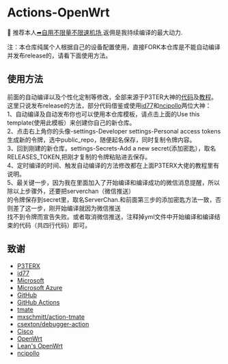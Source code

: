 # Actions-OpenWrt  
🚀 推荐本人[➦自用不限量不限速机场](https://moo.pet/Rxd4O),返佣是我持续编译的最大动力.

注：本仓库纯属个人根据自己的设备配置使用，直接FORK本仓库是不能自动编译并发布release的，请看下面使用方法。

## 使用方法

前面的自动编译以及个性化定制等修改，全部来源于P3TER大神的[代码](https://github.com/P3TERX/Actions-OpenWrt)及[教程](https://p3terx.com/archives/build-openwrt-with-github-actions.html)。</br>
这里只说发布release的方法，部分代码借鉴或使用[id77](https://github.com/id77/OpenWrt-K2P-firmware)和[ncipollo](https://github.com/ncipollo/release-action)两位大神：</br>
 1、自动编译及自动发布你也可以使用本仓库模板，请点击上面的Use this template(使用此模板）来创建你自己的新仓库。</br>
 2、点击右上角你的头像-settings-Developer settings-Personal access tokens生成新的令牌，选中public_repo，随便起名保存，同时复制令牌内容。</br>
 3、回到刚建的新仓库，settings-Secrets-Add a new secret(添加密匙），取名RELEASES_TOKEN,把刚才复制的令牌粘贴进去保存。</br>
 4、定时编译的时间、触发自动编译的方法修改都在上面P3TERX大佬的教程里有说明。 </br>
 5、最关键一步，因为我在里面加入了开始编译和编译成功的微信消息提醒，所以除以上步骤外，还要把serverchan（微信推送）</br>
 的令牌保存到secret里，取名ServerChan.和前面第三步的添加密匙方法一致，否则差了这一步，刚开始编译就因为微信推送</br>
 找不到令牌而宣告失败。或者取消微信推送，注释掉yml文件中开始编译和编译结束的代码（共四行代码）即可。</br>
 
## 致谢

- [P3TERX](https://github.com/P3TERX/Actions-OpenWrt)   
- [id77](https://github.com/id77/OpenWrt-K2P-firmware)
- [Microsoft](https://www.microsoft.com)
- [Microsoft Azure](https://azure.microsoft.com)
- [GitHub](https://github.com)
- [GitHub Actions](https://github.com/features/actions)
- [tmate](https://github.com/tmate-io/tmate)
- [mxschmitt/action-tmate](https://github.com/mxschmitt/action-tmate)
- [csexton/debugger-action](https://github.com/csexton/debugger-action)
- [Cisco](https://www.cisco.com/)
- [OpenWrt](https://github.com/openwrt/openwrt)
- [Lean's OpenWrt](https://github.com/coolsnowwolf/lede)
- [ncipollo](https://github.com/ncipollo/release-action)
